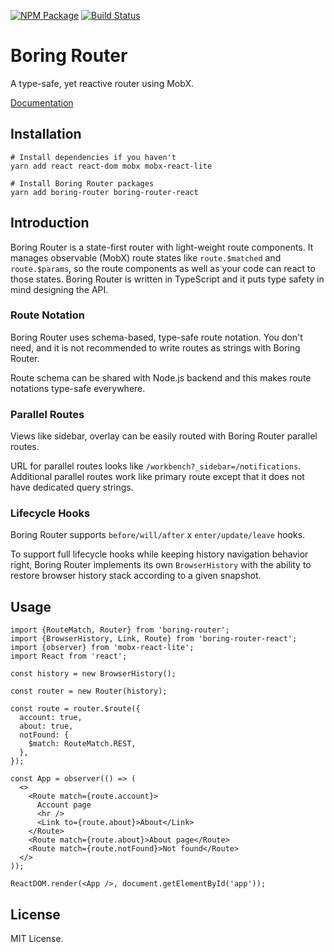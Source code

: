 [![NPM Package](https://badge.fury.io/js/boring-router.svg)](https://www.npmjs.com/package/boring-router)
[![Build Status](https://travis-ci.org/makeflow/boring-router.svg?branch=master)](https://travis-ci.org/makeflow/boring-router)

# Boring Router

A type-safe, yet reactive router using MobX.

[Documentation](https://makeflow.github.io/boring-router/)

## Installation

```shell
# Install dependencies if you haven't
yarn add react react-dom mobx mobx-react-lite

# Install Boring Router packages
yarn add boring-router boring-router-react
```

## Introduction

Boring Router is a state-first router with light-weight route components. It manages observable (MobX) route states like `route.$matched` and `route.$params`, so the route components as well as your code can react to those states. Boring Router is written in TypeScript and it puts type safety in mind designing the API.

### Route Notation

Boring Router uses schema-based, type-safe route notation. You don't need, and it is not recommended to write routes as strings with Boring Router.

Route schema can be shared with Node.js backend and this makes route notations type-safe everywhere.

### Parallel Routes

Views like sidebar, overlay can be easily routed with Boring Router parallel routes.

URL for parallel routes looks like `/workbench?_sidebar=/notifications`. Additional parallel routes work like primary route except that it does not have dedicated query strings.

### Lifecycle Hooks

Boring Router supports `before/will/after` x `enter/update/leave` hooks.

To support full lifecycle hooks while keeping history navigation behavior right, Boring Router implements its own `BrowserHistory` with the ability to restore browser history stack according to a given snapshot.

## Usage

```tsx
import {RouteMatch, Router} from 'boring-router';
import {BrowserHistory, Link, Route} from 'boring-router-react';
import {observer} from 'mobx-react-lite';
import React from 'react';

const history = new BrowserHistory();

const router = new Router(history);

const route = router.$route({
  account: true,
  about: true,
  notFound: {
    $match: RouteMatch.REST,
  },
});

const App = observer(() => (
  <>
    <Route match={route.account}>
      Account page
      <hr />
      <Link to={route.about}>About</Link>
    </Route>
    <Route match={route.about}>About page</Route>
    <Route match={route.notFound}>Not found</Route>
  </>
));

ReactDOM.render(<App />, document.getElementById('app'));
```

## License

MIT License.
